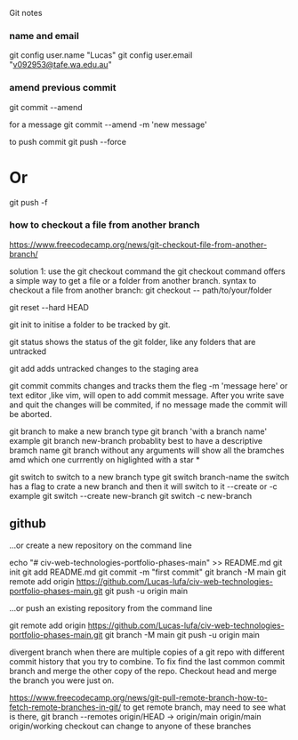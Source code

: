 Git notes

### name and email
git config user.name "Lucas"
git config user.email "v092953@tafe.wa.edu.au"

### amend previous commit
git commit --amend 

for a message
git commit --amend -m 'new message'

to push commit 
git push <remote> <branch> --force
# Or
git push <remote> <branch> -f

### how to checkout a file from another branch
https://www.freecodecamp.org/news/git-checkout-file-from-another-branch/

solution 1: use the git checkout command
the git checkout command offers a simple way to get a file or a folder from another branch.
syntax to checkout a file from another branch:
git checkout <other-branch> -- path/to/your/folder

git reset --hard HEAD

git init
to initise a folder to be tracked by git.

git status
shows the status of the git folder, like any folders that are untracked

git add
adds untracked changes to the staging area

git commit
commits changes and tracks them
the fleg -m 'message here'
or text editor ,like vim, will open to add commit message.
After you write save and quit the changes will be commited, if no message made the commit will be aborted.

git branch
to make a new branch type git branch 'with a branch name' example
git branch new-branch
probablity best to have a descriptive bramch name
git branch without any arguments will show all the bramches amd which one currrently on higlighted with a star *

git switch
to switch to a new branch type git switch branch-name
the switch has a flag to crate a new branch and then it will switch to it --create or -c example
git switch --create new-branch
git switch -c new-branch

## github

…or create a new repository on the command line

echo "# civ-web-technologies-portfolio-phases-main" >> README.md
git init
git add README.md
git commit -m "first commit"
git branch -M main
git remote add origin https://github.com/Lucas-lufa/civ-web-technologies-portfolio-phases-main.git
git push -u origin main

…or push an existing repository from the command line

git remote add origin https://github.com/Lucas-lufa/civ-web-technologies-portfolio-phases-main.git
git branch -M main
git push -u origin main

divergent branch when there are multiple copies of a git repo with different commit history that you try to combine. To fix find the last common commit branch and merge the other copy of the repo. Checkout head and merge the branch you were just on.

https://www.freecodecamp.org/news/git-pull-remote-branch-how-to-fetch-remote-branches-in-git/
to get remote branch, may need to see what is there,
 git branch --remotes
  origin/HEAD -> origin/main
  origin/main
  origin/working
checkout can change to anyone of these branches
